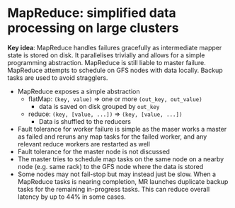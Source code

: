 # MapReduce: simplified data processing on large clusters

**Key idea**: MapReduce handles failures gracefully as intermediate mapper state is stored on disk. It parallelises trivially and allows for a simple programming abstraction. MapReduce is still liable to master failure. MapReduce attempts to schedule on GFS nodes with data locally. Backup tasks are used to avoid stragglers.

* MapReduce exposes a simple abstraction
  * flatMap: `(key, value)` => one or more `(out_key, out_value)`
    * data is saved on disk grouped by `out_key`
  * reduce: `(key, [value, ...])` => `(key, [value, ...])`
    * Data is shuffled to the reducers
* Fault tolerance for worker failure is simple as the maser works a master as failed and reruns any map tasks for the failed worker, and any relevant reduce workers are restarted as well
* Fault tolerance for the master node is not discussed
* The master tries to schedule map tasks on the same node on a nearby node (e.g. same rack) to the GFS node where the data is stored
* Some nodes may not fail-stop but may instead just be slow. When a MapReduce tasks is nearing completion, MR launches duplicate backup tasks for the remaining in-progress tasks. This can reduce overall latency by up to 44% in some cases.
